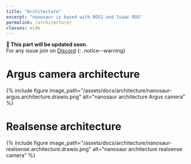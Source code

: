 ```yaml
---
title: "Architecture"
excerpt: "nanosaur is based with ROS2 and Isaac ROS"
permalink: /architecture/
classes: wide
---
```


**:construction: This part will be updated soon.**<br/>For any issue join on [Discord](https://discord.gg/NSrC52P5mw)
{: .notice--warning}

# Argus camera architecture

{% include figure image_path="/assets/docs/architecture/nanosaur-argus.architecture.drawio.png" alt="nanosaur architecture Argus camera" %}

# Realsense architecture

{% include figure image_path="/assets/docs/architecture/nanosaur-realsense.architecture.drawio.png" alt="nanosaur architecture realsense camera" %}